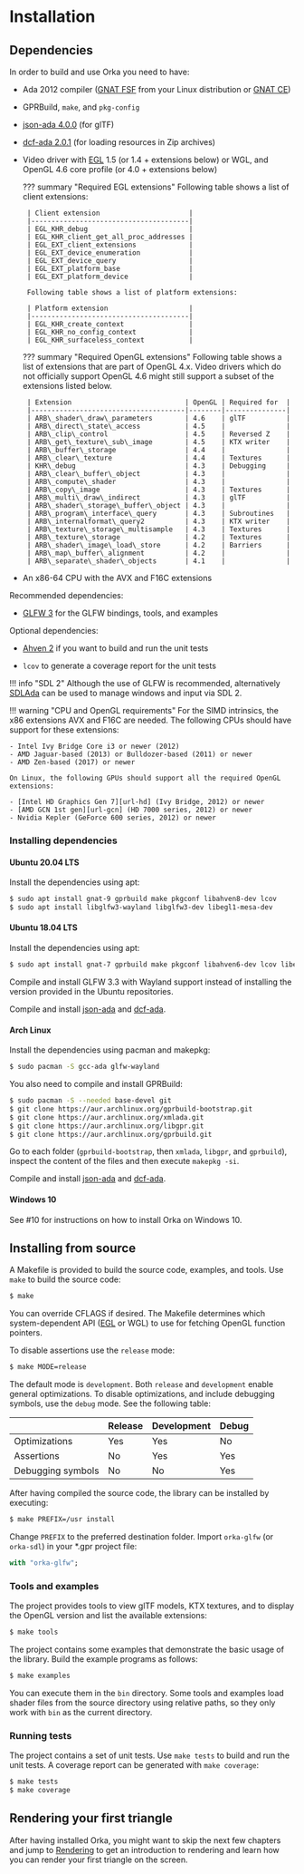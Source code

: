 # Installation

## Dependencies

In order to build and use Orka you need to have:

 * Ada 2012 compiler ([GNAT FSF][url-fsf] from
   your Linux distribution or [GNAT CE][url-ce])

 * GPRBuild, `make`, and `pkg-config`

 * [json-ada 4.0.0][url-json-ada] (for glTF)

 * [dcf-ada 2.0.1][url-dcf-ada] (for loading resources in Zip archives)

 * Video driver with [EGL][url-egl] 1.5 (or 1.4 + extensions below) or WGL,
   and OpenGL 4.6 core profile (or 4.0 + extensions below)

    ??? summary "Required EGL extensions"
        Following table shows a list of client extensions:

        | Client extension                      |
        |---------------------------------------|
        | EGL_KHR_debug                         |
        | EGL_KHR_client_get_all_proc_addresses |
        | EGL_EXT_client_extensions             |
        | EGL_EXT_device_enumeration            |
        | EGL_EXT_device_query                  |
        | EGL_EXT_platform_base                 |
        | EGL_EXT_platform_device               |

        Following table shows a list of platform extensions:

        | Platform extension                    |
        |---------------------------------------|
        | EGL_KHR_create_context                |
        | EGL_KHR_no_config_context             |
        | EGL_KHR_surfaceless_context           |

    ??? summary "Required OpenGL extensions"
        Following table shows a list of extensions that are part of OpenGL 4.x.
        Video drivers which do not officially support OpenGL 4.6 might
        still support a subset of the extensions listed below.

        | Extension                            | OpenGL | Required for  |
        |--------------------------------------|--------|---------------|
        | ARB\_shader\_draw\_parameters        | 4.6    | glTF          |
        | ARB\_direct\_state\_access           | 4.5    |               |
        | ARB\_clip\_control                   | 4.5    | Reversed Z    |
        | ARB\_get\_texture\_sub\_image        | 4.5    | KTX writer    |
        | ARB\_buffer\_storage                 | 4.4    |               |
        | ARB\_clear\_texture                  | 4.4    | Textures      |
        | KHR\_debug                           | 4.3    | Debugging     |
        | ARB\_clear\_buffer\_object           | 4.3    |               |
        | ARB\_compute\_shader                 | 4.3    |               |
        | ARB\_copy\_image                     | 4.3    | Textures      |
        | ARB\_multi\_draw\_indirect           | 4.3    | glTF          |
        | ARB\_shader\_storage\_buffer\_object | 4.3    |               |
        | ARB\_program\_interface\_query       | 4.3    | Subroutines   |
        | ARB\_internalformat\_query2          | 4.3    | KTX writer    |
        | ARB\_texture\_storage\_multisample   | 4.3    | Textures      |
        | ARB\_texture\_storage                | 4.2    | Textures      |
        | ARB\_shader\_image\_load\_store      | 4.2    | Barriers      |
        | ARB\_map\_buffer\_alignment          | 4.2    |               |
        | ARB\_separate\_shader\_objects       | 4.1    |               |

 * An x86-64 CPU with the AVX and F16C extensions

Recommended dependencies:

 * [GLFW 3][url-glfw] for the GLFW bindings, tools, and examples

Optional dependencies:

 * [Ahven 2][url-ahven] if you want to build and run the unit tests

 * `lcov` to generate a coverage report for the unit tests

!!! info "SDL 2"
    Although the use of GLFW is recommended, alternatively
    [SDLAda][url-sdlada] can be used to manage windows and input via SDL 2.

!!! warning "CPU and OpenGL requirements"
    For the SIMD intrinsics, the x86 extensions AVX and F16C are needed.
    The following CPUs should have support for these extensions:

    - Intel Ivy Bridge Core i3 or newer (2012)
    - AMD Jaguar-based (2013) or Bulldozer-based (2011) or newer
    - AMD Zen-based (2017) or newer

    On Linux, the following GPUs should support all the required OpenGL extensions:

    - [Intel HD Graphics Gen 7][url-hd] (Ivy Bridge, 2012) or newer
    - [AMD GCN 1st gen][url-gcn] (HD 7000 series, 2012) or newer
    - Nvidia Kepler (GeForce 600 series, 2012) or newer

### Installing dependencies

#### Ubuntu 20.04 LTS

Install the dependencies using apt:

```sh
$ sudo apt install gnat-9 gprbuild make pkgconf libahven8-dev lcov
$ sudo apt install libglfw3-wayland libglfw3-dev libegl1-mesa-dev
```

#### Ubuntu 18.04 LTS

Install the dependencies using apt:

```sh
$ sudo apt install gnat-7 gprbuild make pkgconf libahven6-dev lcov libegl1-mesa-dev
```

Compile and install GLFW 3.3 with Wayland support instead of installing
the version provided in the Ubuntu repositories.

Compile and install [json-ada][url-json-ada] and [dcf-ada][url-dcf-ada].

#### Arch Linux

Install the dependencies using pacman and makepkg:

```sh
$ sudo pacman -S gcc-ada glfw-wayland
```

You also need to compile and install GPRBuild:

```sh
$ sudo pacman -S --needed base-devel git
$ git clone https://aur.archlinux.org/gprbuild-bootstrap.git
$ git clone https://aur.archlinux.org/xmlada.git
$ git clone https://aur.archlinux.org/libgpr.git
$ git clone https://aur.archlinux.org/gprbuild.git
```

Go to each folder (`gprbuild-bootstrap`, then `xmlada`, `libgpr`, and `gprbuild`),
inspect the content of the files and then execute `makepkg -si`.

Compile and install [json-ada][url-json-ada] and [dcf-ada][url-dcf-ada].

#### Windows 10

See #10 for instructions on how to install Orka on Windows 10.

## Installing from source

A Makefile is provided to build the source code, examples, and tools.
Use `make` to build the source code:

```sh
$ make
```

You can override CFLAGS if desired. The Makefile determines which
system-dependent API ([EGL][url-egl] or WGL) to use for fetching OpenGL
function pointers.

To disable assertions use the `release` mode:

```sh
$ make MODE=release
```

The default mode is `development`. Both `release` and `development` enable general
optimizations. To disable optimizations, and include
debugging symbols, use the `debug` mode. See the following table:

|                   | Release | Development | Debug |
|-------------------|---------|-------------|-------|
| Optimizations     | Yes     | Yes         | No    |
| Assertions        | No      | Yes         | Yes   |
| Debugging symbols | No      | No          | Yes   |

After having compiled the source code, the library can be installed by
executing:

```sh
$ make PREFIX=/usr install
```

Change `PREFIX` to the preferred destination folder. Import `orka-glfw` (or
`orka-sdl`) in your \*.gpr project file:

```ada
with "orka-glfw";
```

###  Tools and examples

The project provides tools to view glTF models, KTX textures, and to
display the OpenGL version and list the available extensions:

```sh
$ make tools
```

The project contains some examples that demonstrate the basic usage of
the library. Build the example programs as follows:

```sh
$ make examples
```

You can execute them in the `bin` directory. Some tools and examples load shader
files from the source directory using relative paths, so they only work
with `bin` as the current directory.

### Running tests

The project contains a set of unit tests. Use `make tests` to build and
run the unit tests. A coverage report can be generated with `make coverage`:

```sh
$ make tests
$ make coverage
```

  [url-ce]: http://libre.adacore.com/
  [url-fsf]: https://gcc.gnu.org/wiki/GNAT
  [url-ahven]: http://ahven.stronglytyped.org
  [url-json-ada]: https://github.com/onox/json-ada
  [url-dcf-ada]: https://github.com/onox/dcf-ada
  [url-glfw]: http://www.glfw.org/
  [url-sdl]: http://www.libsdl.org/
  [url-sdlada]: https://github.com/Lucretia/sdlada
  [url-egl]: https://www.khronos.org/egl
  [url-gcn]: https://en.wikipedia.org/wiki/Radeon#Feature_overview
  [url-hd]: https://en.wikipedia.org/wiki/Intel_Graphics_Technology#Capabilities

## Rendering your first triangle

After having installed Orka, you might want to skip the next few chapters
and jump to [Rendering](/rendering) to get an introduction to rendering
and learn how you can render your first triangle on the screen.
